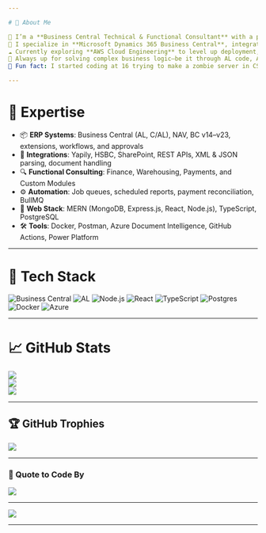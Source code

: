 ```yaml
---

# 💼 About Me

🔧 I’m a **Business Central Technical & Functional Consultant** with a passion for building solutions that bridge ERP systems and modern web tech.<br>
🔗 I specialize in **Microsoft Dynamics 365 Business Central**, integrating it with services like **Node.js**, **React**, and **external APIs** to extend ERP functionality.<br>
☁️ Currently exploring **AWS Cloud Engineering** to level up deployment, automation, and scalability.<br>
🧠 Always up for solving complex business logic—be it through AL code, API orchestration, or backend automation.<br>
🧟 Fun fact: I started coding at 16 trying to make a zombie server in CS 1.6… it became one of the top 100 servers globally out of 4,000.

---
```


# 🧠 Expertise

* 📦 **ERP Systems**: Business Central (AL, C/AL), NAV, BC v14–v23, extensions, workflows, and approvals
* 🔁 **Integrations**: Yapily, HSBC, SharePoint, REST APIs, XML & JSON parsing, document handling
* 🔍 **Functional Consulting**: Finance, Warehousing, Payments, and Custom Modules
* ⚙️ **Automation**: Job queues, scheduled reports, payment reconciliation, BullMQ
* 🧰 **Web Stack**: MERN (MongoDB, Express.js, React, Node.js), TypeScript, PostgreSQL
* 🛠️ **Tools**: Docker, Postman, Azure Document Intelligence, GitHub Actions, Power Platform

---

# 🚀 Tech Stack

![Business Central](https://img.shields.io/badge/Business%20Central-0081CB?style=for-the-badge\&logo=microsoft\&logoColor=white)
![AL](https://img.shields.io/badge/AL%20Language-003B57?style=for-the-badge\&logo=microsoft\&logoColor=white)
![Node.js](https://img.shields.io/badge/node.js-6DA55F?style=for-the-badge\&logo=node.js\&logoColor=white)
![React](https://img.shields.io/badge/react-%2320232a.svg?style=for-the-badge\&logo=react\&logoColor=%2361DAFB)
![TypeScript](https://img.shields.io/badge/typescript-%23007ACC.svg?style=for-the-badge\&logo=typescript\&logoColor=white)
![Postgres](https://img.shields.io/badge/postgres-%23316192.svg?style=for-the-badge\&logo=postgresql\&logoColor=white)
![Docker](https://img.shields.io/badge/docker-%230db7ed.svg?style=for-the-badge\&logo=docker\&logoColor=white)
![Azure](https://img.shields.io/badge/azure-0089D6?style=for-the-badge\&logo=microsoftazure\&logoColor=white)

---

# 📈 GitHub Stats

![](https://github-readme-stats.vercel.app/api?username=mumarkhann\&theme=vue-dark\&hide_border=false\&include_all_commits=true\&count_private=true)<br/>
![](https://github-readme-streak-stats.herokuapp.com/?user=mumarkhann\&theme=vue-dark\&hide_border=false)<br/>
![](https://github-readme-stats.vercel.app/api/top-langs/?username=mumarkhann\&theme=vue-dark\&hide_border=false\&include_all_commits=true\&count_private=true\&layout=compact)

---

## 🏆 GitHub Trophies

![](https://github-profile-trophy.vercel.app/?username=mumarkhann\&theme=radical\&no-frame=false\&no-bg=true\&margin-w=4)

---

### 💬 Quote to Code By

![](https://quotes-github-readme.vercel.app/api?type=horizontal\&theme=radical)

---

[![](https://visitcount.itsvg.in/api?id=mumarkhann\&icon=0\&color=0)](https://visitcount.itsvg.in)

---
